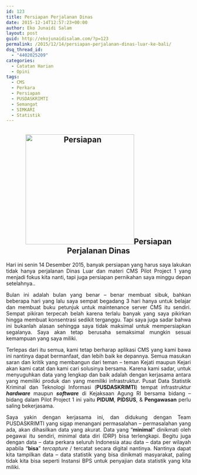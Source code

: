 ```yaml
---
id: 123
title: Persiapan Perjalanan Dinas
date: 2015-12-14T12:57:23+00:00
author: Eko Junaidi Salam
layout: post
guid: http://ekojunaidisalam.com/?p=123
permalink: /2015/12/14/persiapan-perjalanan-dinas-luar-ke-bali/
dsq_thread_id:
  - "4402025209"
categories:
  - Catatan Harian
  - Opini
tags:
  - CMS
  - Perkara
  - Persiapan
  - PUSDASKRIMTI
  - Semangat
  - SIMKARI
  - Statistik
---
```

<h2 style="text-align: center;">
  <a href="https://ekojunaidisalam.com/wp-content/uploads/2015/12/cms.png" rel="attachment wp-att-124"><img class="aligncenter wp-image-124 size-medium" src="https://ekojunaidisalam.com/wp-content/uploads/2015/12/cms-296x300.png" alt="Persiapan" width="296" height="300" srcset="https://ekojunaidisalam.com/wp-content/uploads/2015/12/cms-296x300.png 296w, https://ekojunaidisalam.com/wp-content/uploads/2015/12/cms.png 638w" sizes="(max-width: 296px) 100vw, 296px" /></a>Persiapan Perjalanan Dinas
</h2>

<p style="text-align: justify;">
  Hari ini senin 14 Desember 2015, banyak persiapan yang harus saya lakukan tidak hanya perjalanan Dinas Luar dan materi CMS Pilot Project 1 yang menjadi fokus kita nanti, tapi juga persiapan pernikahan saya minggu depan setelahnya..
</p>

<p style="text-align: justify;">
  Bulan ini adalah bulan yang benar &#8211; benar membuat sibuk, bahkan beberapa hari yang lalu saya sempat begadang 3 hari hanya untuk belajar dan membuat buku petunjuk untuk maintenance server CMS itu sendiri. Sempat pikiran terpecah belah karena terlalu banyak yang saya pikirkan hingga membuat konsentrasi sedikit terganggu. Tapi saya juga sadar bahwa ini bukanlah alasan sehingga saya tidak maksimal untuk mempersiapkan segalanya. Saya akan tetap berusaha semaksimal mungkin sesuai kemampuan yang saya miliki.<a name='more'></a>
</p>

<p style="text-align: justify;">
  Terlepas dari itu semua, kami tetap berharap aplikasi CMS yang kami bawa ini nantinya dapat bermanfaat, dan lebih baik ke depannya. Semua masukan saran dan kritik yang membangun dari teman &#8211; teman Kejati maupun Kejari akan kami catat dan kami cari solusinya bersama. Karena kami sadar, untuk menyuguhkan data yang lengkap dan baik adalah dengan kerjasama antara yang memiliki produk dan yang memiliki infrastruktur. Pusat Data Statistik Kriminal dan Teknologi Informasi (<strong>PUSDASKRIMTI</strong>) tempat infrastruktur <em><strong>hardware</strong> </em>maupun <em><strong>software</strong> </em>di Kejaksaan Agung RI bersama bidang &#8211; bidang dalam Pilot Project 1 ini yaitu <strong>PIDUM</strong>, <strong>PIDSUS</strong>, & <strong>Pengawasan</strong> perlu saling bekerjasama.
</p>

<p style="text-align: justify;">
  Saya yakin dengan kerjasama ini, dan didukung dengan Team PUSDASKRIMTI yang sigap menangani permasalahan &#8211; permasalahan yang ada, akan dihasilkan data yang akurat. Data yang &#8220;<strong>minimal</strong>&#8221; dinikmati oleh pegawai itu sendiri, minimal data diri (DRP) bisa terlengkapi. Begitu juga dengan data &#8211; data perkara seluruh Indonesia atau data &#8211; data per wilayah apabila &#8220;<strong>bisa</strong>&#8221; <em>tercapture</em> / tercatat secara digital nantinya. Nantinya dapat kita tampilkan data &#8211; data statistik yang bisa dinikmati masyarakat, paling tidak kita bisa seperti Instansi BPS untuk penyajian data statistik yang kita miliki.
</p>
